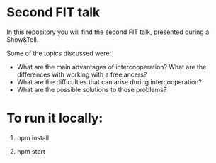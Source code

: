 # Second FIT talk

In this repository you will find the second FIT talk, presented during a Show&Tell.

Some of the topics discussed were:

- What are the main advantages of intercooperation? What are the differences with working with a freelancers?
- What are the difficulties that can arise during intercooperation?
- What are the possible solutions to those problems?


# To run it locally:


1. npm install


2. npm start
